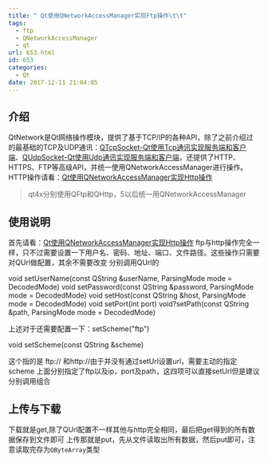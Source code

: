 ```yaml
---
title: " Qt使用QNetworkAccessManager实现Ftp操作\t\t"
tags:
  - ftp
  - QNetworkAccessManager
  - qt
url: 653.html
id: 653
categories:
  - Qt
date: 2017-12-11 21:04:05
---
```


介绍
--

QtNetwork是Qt网络操作模块，提供了基于TCP/IP的各种API，除了之前介绍过的最基础的TCP及UDP通讯：[QTcpSocket-Qt使用Tcp通讯实现服务端和客户端](http://techieliang.com/2017/12/530/)、[QUdpSocket-Qt使用Udp通讯实现服务端和客户端](http://techieliang.com/2017/12/532/)，还提供了HTTP、HTTPS、FTP等高级API，并统一使用QNetworkAccessManager进行操作。HTTP操作请看：[Qt使用QNetworkAccessManager实现Http操作](http://techieliang.com/2017/12/649/)

> qt4x分别使用QFtp和QHttp，5以后统一用QNetworkAccessManager

使用说明
----

首先请看：[Qt使用QNetworkAccessManager实现Http操作](http://techieliang.com/2017/12/649/) ftp与http操作完全一样，只不过需要设置一下用户名、密码、地址、端口、文件路径。这些操作只需要对QUrl做配置，其余不需要改变 分别调用QUrl的

void setUserName(const QString &userName, ParsingMode mode = DecodedMode)
void setPassword(const QString &password, ParsingMode mode = DecodedMode)
void setHost(const QString &host, ParsingMode mode = DecodedMode)
void setPort(int port)
void?setPath(const QString &path, ParsingMode mode = DecodedMode)

上述对于还需要配置一下：setScheme("ftp")

void setScheme(const QString &scheme)

这个指的是 ftp:// 和http://由于并没有通过setUrl设置url，需要主动的指定scheme 上面分别指定了ftp以及ip，port及path，这四项可以直接setUrl但是建议分别调用组合

上传与下载
-----

下载就是get,除了QUrl配置不一样其他与http完全相同，最后把get得到的所有数据保存到文件即可 上传那就是put，先从文件读取出所有数据，然后put即可，注意读取完存为`QByteArray`类型